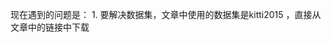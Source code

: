 <!--
 * @Author: your name
 * @Date: 2019-12-23 22:57:00
 * @LastEditTime : 2019-12-23 22:58:09
 * @LastEditors  : Please set LastEditors
 * @Description: In User Settings Edit
 * @FilePath: \monodepth2\coderead\train.md
 -->
 现在遇到的问题是：
    1. 要解决数据集，文章中使用的数据集是kitti2015 ，直接从文章中的链接中下载
    